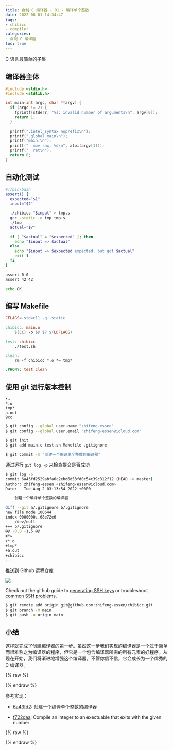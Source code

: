 ```yaml
---
title: 自制 C 编译器 - 01 - 编译单个整数
date: 2022-08-01 14:34:47
tags: 
- chibicc
- compiler
categories: 
- 自制 C 编译器
toc: true
---
```


C 语言最简单的子集

<!-- more -->

## 编译器主体

```c main.c
#include <stdio.h>
#include <stdlib.h>

int main(int argc, char **argv) {
  if (argc != 2) {
    fprintf(stderr, "%s: invalid number of arguments\n", argv[0]);
    return 1;
  }

  printf(".intel_syntax noprefix\n");
  printf(".global main\n");
  printf("main:\n");
  printf("  mov rax, %d\n", atoi(argv[1]));
  printf("  ret\n");
  return 0;
}
```

## 自动化测试

```bash test.sh
#!/bin/bash
assert() {
  expected="$1"
  input="$2"

  ./chibicc "$input" > tmp.s
  gcc -static -o tmp tmp.s
  ./tmp
  actual="$?"

  if [ "$actual" = "$expected" ]; then
    echo "$input => $actual"
  else
    echo "$input => $expected expected, but got $actual"
    exit 1
  fi
}

assert 0 0
assert 42 42

echo OK
```

## 编写 Makefile

```makefile Makefile
CFLAGS=-std=c11 -g -static

chibicc: main.o
	$(CC) -o $@ $? $(LDFLAGS)

test: chibicc
	./test.sh

clean:
	rm -f chibicc *.o *~ tmp*

.PHONY: test clean
```

## 使用 git 进行版本控制

```gitignore .gitignore
*~
*.o
tmp*
a.out
9cc
```

```bash
$ git config --global user.name "zhifeng-essen"
$ git config --global user.email "zhifeng-essen@icloud.com"
```

```bash
$ git init
$ git add main.c test.sh Makefile .gitignore
```

```bash
$ git commit -m "创建一个编译单个整数的编译器"
```

通过运行 `git log -p` 来检查提交是否成功

```bash
$ git log -p
commit 6a43fd2529abfa6c2ebd6d53fd0c54c39c312f12 (HEAD -> master)
Author: zhifeng-essen <zhifeng-essen@icloud.com>
Date:   Tue Aug 2 03:13:54 2022 +0000

    创建一个编译单个整数的编译器

diff --git a/.gitignore b/.gitignore
new file mode 100644
index 0000000..68e72e6
--- /dev/null
+++ b/.gitignore
@@ -0,0 +1,5 @@
+*~
+*.o
+tmp*
+a.out
+chibicc
...
```

推送到 Github 远程仓库

![](/posts/chibicc-compilerbook-step-01/images/FireShot%20Capture%20001%20-%20Create%20a%20New%20Repository%20-%20github.com-tuya.webp)

Check out the github guide to [generating SSH keys](https://docs.github.com/articles/generating-an-ssh-key/) or troubleshoot [common SSH problems](https://docs.github.com/ssh-issues/).

```bash
$ git remote add origin git@github.com:zhifeng-essen/chibicc.git
$ git branch -M main
$ git push -u origin main
```

## 小结

这样就完成了创建编译器的第一步。虽然这一步我们实现的编译器是一个过于简单而很难称之为编译器的程序，但它是一个包含编译器所需的所有元素的好程序。从现在开始，我们将渐进地增强这个编译器，不管你信不信，它会成长为一个优秀的 C 编译器。

{% raw %}<article class="message is-info"><div class="message-body">{% endraw %}

参考实现：

- [6a43fd2](https://github.com/zhifeng-essen/chibicc/commit/6a43fd2529abfa6c2ebd6d53fd0c54c39c312f12): 创建一个编译单个整数的编译器

- [f722daa](https://github.com/rui314/chibicc/commit/f722daaaae0606115df4ace5a852da23c1a5b0f3): Compile an integer to an exectuable that exits with the given number

{% raw %}</div></article>{% endraw %}
